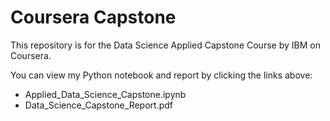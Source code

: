 # Coursera Capstone
This repository is for the Data Science Applied Capstone Course by IBM on Coursera.

You can view my Python notebook and report by clicking the links above:
- Applied_Data_Science_Capstone.ipynb
- Data_Science_Capstone_Report.pdf
